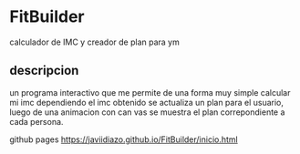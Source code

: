 # FitBuilder
calculador de IMC y creador de plan para ym
## descripcion
un programa interactivo que me permite de una forma muy simple calcular mi imc
dependiendo el imc obtenido se actualiza un plan para el usuario, luego de una animacion con can vas se muestra el plan correpondiente a cada persona.

github pages https://javiidiazo.github.io/FitBuilder/inicio.html
